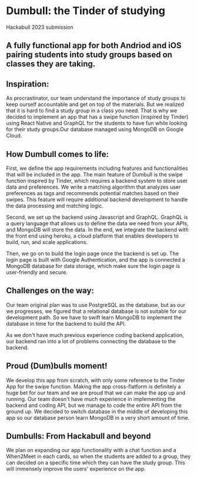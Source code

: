 # Dumbull: the Tinder of studying

Hackabull 2023 submission

## A fully functional app for both Andriod and iOS pairing students into study groups based on classes they are taking.

## Inspiration:

As procrastinator, our team understand the importance of study groups to keep ourself accountable and get on top of the materials. But we realized that it is hard to find a study group in a class you need. That is why we decided to implement an app that has a swipe function (inspired by Tinder) using React Native and GraphQL for the students to have fun while looking for their study groups.Our database managed using MongoDB on Google Cloud.

## How Dumbull comes to life:

First, we define the app requirements including features and functionalities that will be included in the app. The main feature of Dumbull is the swipe function inspired by Tinder, which requires a backend system to store user data and preferences. We write a matching algorithm that analyzes user preferences as tags and recommends potential matches based on their swipes. This feature will require additional backend development to handle the data processing and matching logic.

Second, we set up the backend using Javascript and GraphQL. GraphQL is a query language that allows us to define the data we need from your APIs, and MongoDB will store the data. In the end, we integrate the backend with the front end using heroku, a cloud platform that enables developers to build, run, and scale applications.

Then, we go on to build the login page once the backend is set up. The login page is built with Google Authentication, and the app is connected a MongoDB database for data storage, which make sure the login page is user-friendly and secure.

## Challenges on the way:

Our team original plan was to use PostgreSQL as the database, but as our we progresses, we figured that a relational database is not suitable for our development path. So we have to swift learn MongoDB to implement the database in time for the backend to build the API.

As we don't have much previous experience coding backend application, our backend ran into a lot of problems connecting the database to the backend.

## Proud (Dum)bulls moment!

We develop this app from scratch, with only some reference to the Tinder App for the swipe function. Making the app cross-flatform is definitely a huge bet for our team and we are proud that we can make the app up and running. Our team doesn't have much experience in implementing the backend and coding API, but we manage to code the entire API from the ground up. We decided to switch database in the middle of developing this app so our database person learn MongoDB in a very short amount of time.

## Dumbulls: From Hackabull and beyond

We plan on expanding our app functionality with a chat function and a When2Meet in each cards, so when the students are added to a group, they can decided on a specific time which they can have the study group. This will immensely improve the users' experience on the app.
